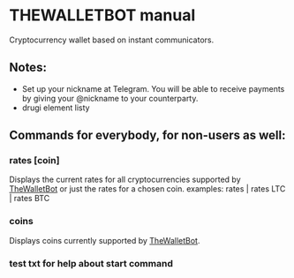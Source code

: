 # THEWALLETBOT manual
Cryptocurrency wallet based on instant communicators.
## Notes:
* Set up your nickname at Telegram. You will be able to receive payments by giving your @nickname  to your counterparty.
* drugi element listy
## Commands for everybody, for non-users as well:
### rates [coin]
Displays the current rates for all cryptocurrencies supported by <a href="http://thewalletbot.com/">TheWalletBot</a> or just the rates for a chosen coin.
examples: rates | rates LTC | rates BTC

### coins
Displays coins currently supported by <a href="http://thewalletbot.com/">TheWalletBot</a>.

### test txt for help about start command


